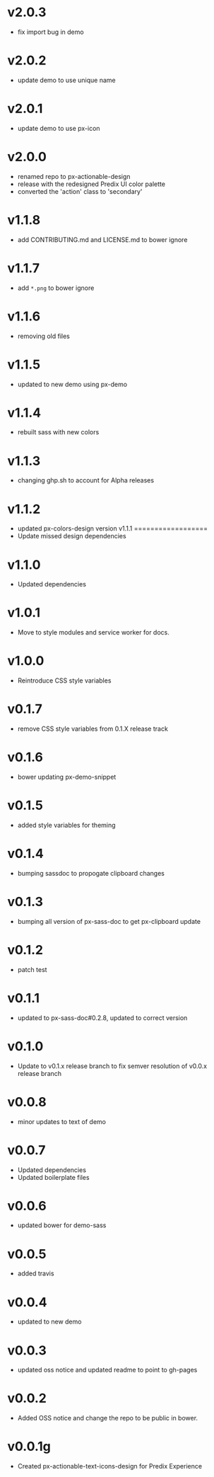 v2.0.3
==================
* fix import bug in demo

v2.0.2
==================
* update demo to use unique name

v2.0.1
==================
* update demo to use px-icon

v2.0.0
==================
* renamed repo to px-actionable-design
* release with the redesigned Predix UI color palette
* converted the 'action' class to 'secondary'

v1.1.8
==================
* add CONTRIBUTING.md and LICENSE.md to bower ignore

v1.1.7
==================
* add `*.png` to bower ignore

v1.1.6
==================
* removing old files

v1.1.5
==================
* updated to new demo using px-demo

v1.1.4
==================
* rebuilt sass with new colors

v1.1.3
==================
* changing ghp.sh to account for Alpha releases

v1.1.2
==================
* updated px-colors-design version
v1.1.1
==================
* Update missed design dependencies

v1.1.0
==================
* Updated dependencies

v1.0.1
==================
* Move to style modules and service worker for docs.

v1.0.0
==================
* Reintroduce CSS style variables

v0.1.7
==================
* remove CSS style variables from 0.1.X release track

v0.1.6
==================
* bower updating px-demo-snippet

v0.1.5
==================
* added style variables for theming

v0.1.4
==================
* bumping sassdoc to propogate clipboard changes

v0.1.3
==================
* bumping all version of px-sass-doc to get px-clipboard update

v0.1.2
==================
* patch test

v0.1.1
==========================
* updated to px-sass-doc#0.2.8, updated to correct version

v0.1.0
 ==========================
 * Update to v0.1.x release branch to fix semver resolution of v0.0.x release branch

v0.0.8
==========================
* minor updates to text of demo

v0.0.7
==========================
* Updated dependencies
* Updated boilerplate files

v0.0.6
==========================
* updated bower for demo-sass

v0.0.5
==========================
* added travis

v0.0.4
==========================
* updated to new demo

v0.0.3
==========================
* updated oss notice and updated readme to point to gh-pages

v0.0.2
==========================
* Added OSS notice and change the repo to be public in bower.

v0.0.1g
==========================
* Created px-actionable-text-icons-design for Predix Experience
